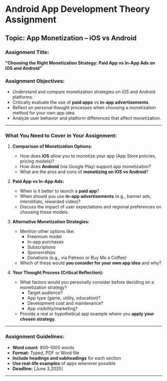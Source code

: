 
#  Android App Development Theory Assignment

##  Topic: App Monetization – iOS vs Android

###  Assignment Title:
**"Choosing the Right Monetization Strategy: Paid App vs In-App Ads on iOS and Android"**

###  Assignment Objectives:
- Understand and compare monetization strategies on iOS and Android platforms.
- Critically evaluate the use of **paid apps** vs **in-app advertisements**.
- Reflect on personal thought processes when choosing a monetization method for your own app idea.
- Analyze user behavior and platform differences that affect monetization.

---

###  What You Need to Cover in Your Assignment:

1. **Comparison of Monetization Options:**
   - How does **iOS** allow you to monetize your app (App Store policies, pricing models)?
   - How does **Android** (via Google Play) support app monetization?
   - What are the pros and cons of **monetizing on iOS vs Android**?

2. **Paid App vs In-App Ads:**
   - When is it better to launch a **paid app**?
   - When should you use **in-app advertisements** (e.g., banner ads, interstitials, rewarded video)?
   - Discuss the impact of user expectations and regional preferences on choosing these models.

3. **Alternative Monetization Strategies:**
   - Mention other options like:
     - Freemium model
     - In-app purchases
     - Subscriptions
     - Sponsorships
     - Donations (e.g., via Patreon or Buy Me a Coffee)
   - Which of these would **you consider for your own app idea** and why?

4. **Your Thought Process (Critical Reflection):**
   - What factors would you personally consider before deciding on a monetization strategy?
     - Target audience?
     - App type (game, utility, education)?
     - Development cost and maintenance?
     - App visibility/marketing?
   - Provide a real or hypothetical app example where you **apply your chosen strategy**.

---

###  Assignment Guidelines:
- **Word count:** 800–1000 words  
- **Format:** Typed, PDF or Word file  
- **Include headings and subheadings** for each section  
- **Use real-life examples** of apps wherever possible  
- **Deadline:** [June 3,2025]

---

